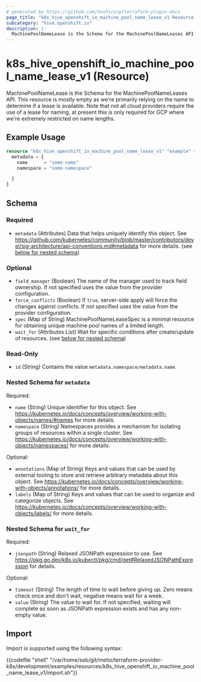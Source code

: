 ```yaml
---
# generated by https://github.com/hashicorp/terraform-plugin-docs
page_title: "k8s_hive_openshift_io_machine_pool_name_lease_v1 Resource - terraform-provider-k8s"
subcategory: "hive.openshift.io"
description: |-
  MachinePoolNameLease is the Schema for the MachinePoolNameLeases API. This resource is mostly empty as we're primarily relying on the name to determine if a lease is available. Note that not all cloud providers require the use of a lease for naming, at present this is only required for GCP where we're extremely restricted on name lengths.
---
```


# k8s_hive_openshift_io_machine_pool_name_lease_v1 (Resource)

MachinePoolNameLease is the Schema for the MachinePoolNameLeases API. This resource is mostly empty as we're primarily relying on the name to determine if a lease is available. Note that not all cloud providers require the use of a lease for naming, at present this is only required for GCP where we're extremely restricted on name lengths.

## Example Usage

```terraform
resource "k8s_hive_openshift_io_machine_pool_name_lease_v1" "example" {
  metadata = {
    name      = "some-name"
    namespace = "some-namespace"

  }
}
```

<!-- schema generated by tfplugindocs -->
## Schema

### Required

- `metadata` (Attributes) Data that helps uniquely identify this object. See https://github.com/kubernetes/community/blob/master/contributors/devel/sig-architecture/api-conventions.md#metadata for more details. (see [below for nested schema](#nestedatt--metadata))

### Optional

- `field_manager` (Boolean) The name of the manager used to track field ownership. If not specified uses the value from the provider configuration.
- `force_conflicts` (Boolean) If `true`, server-side apply will force the changes against conflicts. If not specified uses the value from the provider configuration.
- `spec` (Map of String) MachinePoolNameLeaseSpec is a minimal resource for obtaining unique machine pool names of a limited length.
- `wait_for` (Attributes List) Wait for specific conditions after create/update of resources. (see [below for nested schema](#nestedatt--wait_for))

### Read-Only

- `id` (String) Contains the value `metadata.namespace/metadata.name`.

<a id="nestedatt--metadata"></a>
### Nested Schema for `metadata`

Required:

- `name` (String) Unique identifier for this object. See https://kubernetes.io/docs/concepts/overview/working-with-objects/names/#names for more details.
- `namespace` (String) Namespaces provides a mechanism for isolating groups of resources within a single cluster. See https://kubernetes.io/docs/concepts/overview/working-with-objects/namespaces/ for more details.

Optional:

- `annotations` (Map of String) Keys and values that can be used by external tooling to store and retrieve arbitrary metadata about this object. See https://kubernetes.io/docs/concepts/overview/working-with-objects/annotations/ for more details.
- `labels` (Map of String) Keys and values that can be used to organize and categorize objects. See https://kubernetes.io/docs/concepts/overview/working-with-objects/labels/ for more details.


<a id="nestedatt--wait_for"></a>
### Nested Schema for `wait_for`

Required:

- `jsonpath` (String) Relaxed JSONPath expression to use. See https://pkg.go.dev/k8s.io/kubectl/pkg/cmd/get#RelaxedJSONPathExpression for details.

Optional:

- `timeout` (String) The length of time to wait before giving up. Zero means check once and don't wait, negative means wait for a week.
- `value` (String) The value to wait for. If not specified, waiting will complete as soon as JSONPath expression exists and has any non-empty value.

## Import

Import is supported using the following syntax:

{{codefile "shell" "/var/home/seb/git/metio/terraform-provider-k8s/development/examples/resources/k8s_hive_openshift_io_machine_pool_name_lease_v1/import.sh"}}

